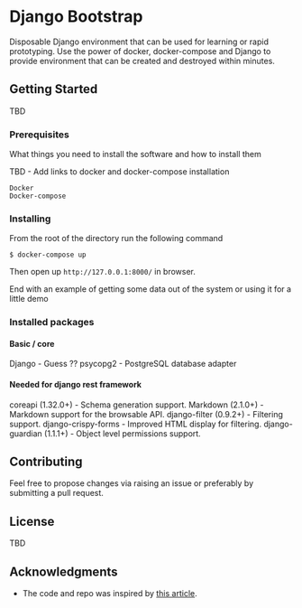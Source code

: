 # Django Bootstrap

Disposable Django environment that can be used for learning or rapid prototyping. Use the power of docker, docker-compose and Django to provide environment that can be created and destroyed within minutes.

## Getting Started

TBD

### Prerequisites

What things you need to install the software and how to install them

TBD - Add links to docker and docker-compose installation
```
Docker
Docker-compose
```

### Installing

From the root of the directory run the following command
```
$ docker-compose up
```
Then open up ```http://127.0.0.1:8000/``` in browser.

End with an example of getting some data out of the system or using it for a little demo

### Installed packages

#### Basic / core
Django - Guess ??
psycopg2 - PostgreSQL database adapter

#### Needed for django rest framework
coreapi (1.32.0+) - Schema generation support.
Markdown (2.1.0+) - Markdown support for the browsable API.
django-filter (0.9.2+) - Filtering support.
django-crispy-forms - Improved HTML display for filtering.
django-guardian (1.1.1+) - Object level permissions support.


## Contributing
Feel free to propose changes via raising an issue or preferably by submitting a pull request.
 

## License

TBD


## Acknowledgments

* The code and repo was inspired by [this article](https://docs.docker.com/compose/django/).
